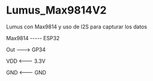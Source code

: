 # Lumus_Max9814V2
 Lumus con Max9814 y uso de I2S para capturar los datos
 
Max9814 ----- ESP32

Out 	--->  GP34

VDD		<---   3.3V

GND		<---   GND 
